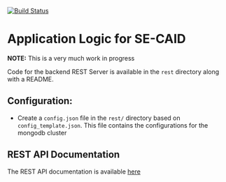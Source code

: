 [![Build Status](https://travis-ci.com/MBtech/secaid.svg?branch=master)](https://travis-ci.com/github/MBtech/secaid)
# Application Logic for SE-CAID 
**NOTE:** This is a very much work in progress

Code for the backend REST Server is available in the `rest` directory along with a README.

## Configuration:
- Create a `config.json` file in the `rest/` directory based on `config_template.json`. This file contains the configurations for the mongodb cluster

## REST API Documentation
The REST API documentation is available [here](https://mbtech.github.io/secaid)
